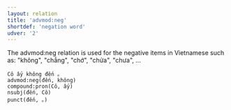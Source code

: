 ```yaml
---
layout: relation
title: 'advmod:neg'
shortdef: 'negation word'
udver: '2'
---
```


The advmod:neg relation is used for the negative items in Vietnamese such as: "không", "chẳng", "chớ", "chửa", "chưa", ...

~~~ sdparse
Cô ấy không đến 。
advmod:neg(đến, không)
compound:pron(Cô, ấy)
nsubj(đến, Cô)
punct(đến, 。)
~~~

<!-- Interlanguage links updated Út 9. května 2023, 20:03:58 CEST -->
